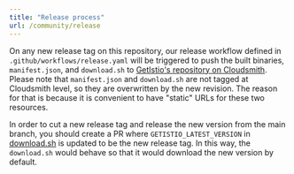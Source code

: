 ```yaml
---
title: "Release process"
url: /community/release
---
```


On any new release tag on this repository, our release workflow defined in `.github/workflows/release.yaml` 
will be triggered to push the built binaries, `manifest.json`, and `download.sh` to
[GetIstio's repository on Cloudsmith](https://dl.getistio.io/public/raw/). Please note that `manifest.json` and `download.sh`
are not tagged at Cloudsmith level, so they are overwritten by the new revision. The reason for that is because it is convenient to have "static" URLs for these two resources.

In order to cut a new release tag and release the new version from the main branch, you should create a PR 
where `GETISTIO_LATEST_VERSION` in [download.sh](https://github.com/tetratelabs/getistio/blob/13c222fc020e35bd73ce8041c93294278971a226/download.sh#L5) is updated to be the new release tag. 
In this way, the `download.sh` would behave so that it would download the new version by default.
